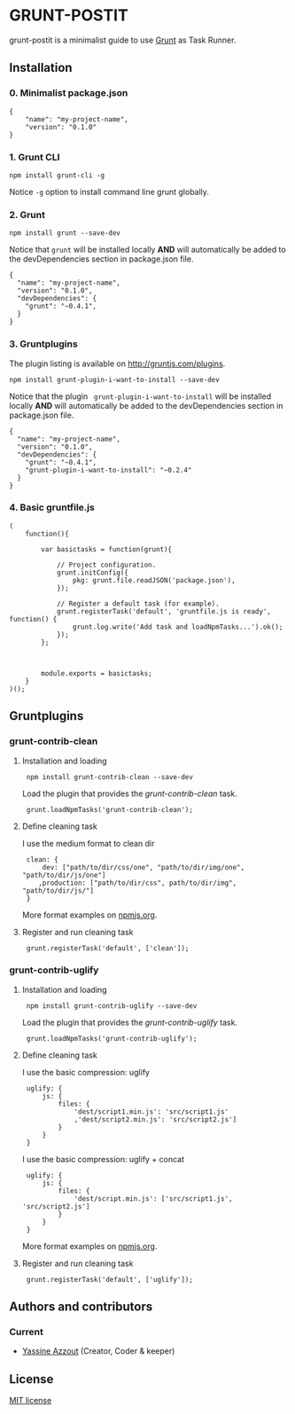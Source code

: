 GRUNT-POSTIT
=========

grunt-postit is a minimalist guide to use <a href="http://gruntjs.com/" title="The JavaScript Task Runner" alt="Grunt">Grunt</a> as Task Runner.

Installation
------------

### 0. Minimalist package.json

	{
  		"name": "my-project-name",
	  	"version": "0.1.0"
	}

### 1. Grunt CLI

	npm install grunt-cli -g

Notice `-g` option to install command line grunt globally.  

### 2. Grunt

	npm install grunt --save-dev

Notice that `grunt` will be installed locally **AND** will automatically be added to the devDependencies section in package.json file.

	{
	  "name": "my-project-name",
	  "version": "0.1.0",
	  "devDependencies": {
	    "grunt": "~0.4.1",    
	  }
	}


### 3. Gruntplugins

The plugin listing is available on <a href="http://gruntjs.com/plugins" title="The JavaScript Task Runner" alt="Grunt">http://gruntjs.com/plugins</a>.

	npm install grunt-plugin-i-want-to-install --save-dev

Notice that the plugin ` grunt-plugin-i-want-to-install` will be installed locally **AND** will automatically be added to the devDependencies section in package.json file.

	{
	  "name": "my-project-name",
	  "version": "0.1.0",
	  "devDependencies": {
	    "grunt": "~0.4.1",    
	    "grunt-plugin-i-want-to-install": "~0.2.4"
	  }
	}

### 4. Basic gruntfile.js
	
	(
		function(){
	
			var basictasks = function(grunt){
	
				// Project configuration.
				grunt.initConfig({
					pkg: grunt.file.readJSON('package.json'),			   
				});
	
				// Register a default task (for example).
	  			grunt.registerTask('default', 'gruntfile.js is ready', function() {
		    		grunt.log.write('Add task and loadNpmTasks...').ok();
	  			});
	  		};
	
	
	  		
			module.exports = basictasks;
		}	
	)();



Gruntplugins
------------

### grunt-contrib-clean

1. Installation and loading

		npm install grunt-contrib-clean --save-dev

	Load the plugin that provides the *grunt-contrib-clean* task.

		grunt.loadNpmTasks('grunt-contrib-clean');

2. Define cleaning task

	I use the medium format to clean dir

		clean: {
	  		dev: ["path/to/dir/css/one", "path/to/dir/img/one", "path/to/dir/js/one"]
	  	   ,production: ["path/to/dir/css", path/to/dir/img", "path/to/dir/js/"]
		}

	More format examples on <a href="https://npmjs.org/package/grunt-contrib-clean" title="grunt-contrib-clean" alt="grunt-contrib-clean">npmjs.org</a>.

3. Register and run cleaning task

		grunt.registerTask('default', ['clean']);


### grunt-contrib-uglify

1. Installation and loading

		npm install grunt-contrib-uglify --save-dev

	Load the plugin that provides the *grunt-contrib-uglify* task.

		grunt.loadNpmTasks('grunt-contrib-uglify');

2. Define cleaning task

	I use the basic compression: uglify

		uglify: {
    		js: {
      			files: {
        			'dest/script1.min.js': 'src/script1.js'
        			,'dest/script2.min.js': 'src/script2.js']
      			}
      		}
    	}

    I use the basic compression: uglify + concat

		uglify: {
    		js: {
      			files: {
        			'dest/script.min.js': ['src/script1.js', 'src/script2.js']
      			}
      		}
    	}

	More format examples on <a href="https://npmjs.org/package/grunt-contrib-uglify" title="grunt-contrib-uglify" alt="grunt-contrib-uglify">npmjs.org</a>.

3. Register and run cleaning task

		grunt.registerTask('default', ['uglify']);


Authors and contributors
------------------------
### Current
* [Yassine Azzout][] (Creator, Coder & keeper)

[Yassine Azzout]: http://yass.io


License
-------
[MIT license](http://www.opensource.org/licenses/Mit)
